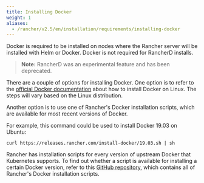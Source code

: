```yaml
---
title: Installing Docker
weight: 1
aliases:
  - /rancher/v2.5/en/installation/requirements/installing-docker
---
```


Docker is required to be installed on nodes where the Rancher server will be installed with Helm or Docker. Docker is not required for RancherD installs.

> **Note:** RancherD was an experimental feature and has been deprecated.

There are a couple of options for installing Docker. One option is to refer to the [official Docker documentation](https://docs.docker.com/install/) about how to install Docker on Linux. The steps will vary based on the Linux distribution.

Another option is to use one of Rancher's Docker installation scripts, which are available for most recent versions of Docker.

For example, this command could be used to install Docker 19.03 on Ubuntu:

```
curl https://releases.rancher.com/install-docker/19.03.sh | sh
```

Rancher has installation scripts for every version of upstream Docker that Kubernetes supports. To find out whether a script is available for installing a certain Docker version, refer to this [GitHub repository,](https://github.com/rancher/install-docker) which contains all of Rancher's Docker installation scripts.